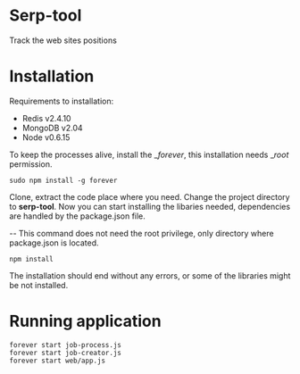 Serp-tool
=========

Track the web sites positions


Installation
=========

Requirements to installation:

 - Redis v2.4.10
 - MongoDB v2.04
 - Node v0.6.15

To keep the processes alive, install the __forever_, this installation needs __root_ permission.

	sudo npm install -g forever

Clone, extract the code place where you need. Change the project directory to __serp-tool__.
Now you can start installing the libaries needed, dependencies are handled by the package.json file.

-- This command does not need the root privilege, only directory where package.json is located.

	npm install

The installation should end without any errors, or some of the libraries might be not installed.


Running application
=========

	forever start job-process.js
	forever start job-creator.js
	forever start web/app.js